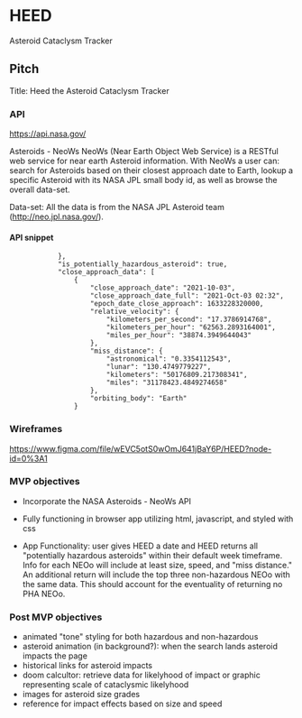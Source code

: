 # HEED
Asteroid Cataclysm Tracker


## Pitch
Title: Heed the Asteroid Cataclysm Tracker


### API
<https://api.nasa.gov/>

Asteroids - NeoWs
NeoWs (Near Earth Object Web Service) is a RESTful web service for near earth Asteroid information. With NeoWs a user can: search for Asteroids based on their closest approach date to Earth, lookup a specific Asteroid with its NASA JPL small body id, as well as browse the overall data-set.

Data-set: All the data is from the NASA JPL Asteroid team (http://neo.jpl.nasa.gov/).

#### API snippet

                },
                "is_potentially_hazardous_asteroid": true,
                "close_approach_data": [
                    {
                        "close_approach_date": "2021-10-03",
                        "close_approach_date_full": "2021-Oct-03 02:32",
                        "epoch_date_close_approach": 1633228320000,
                        "relative_velocity": {
                            "kilometers_per_second": "17.3786914768",
                            "kilometers_per_hour": "62563.2893164001",
                            "miles_per_hour": "38874.3949644043"
                        },
                        "miss_distance": {
                            "astronomical": "0.3354112543",
                            "lunar": "130.4749779227",
                            "kilometers": "50176809.217308341",
                            "miles": "31178423.4849274658"
                        },
                        "orbiting_body": "Earth"
                    }

### Wireframes
<https://www.figma.com/file/wEVC5otS0wOmJ641jBaY6P/HEED?node-id=0%3A1>



### MVP objectives

- Incorporate the NASA Asteroids - NeoWs API

- Fully functioning in browser app utilizing html, javascript, and styled with css

- App Functionality: user gives HEED a date and HEED returns all "potentially hazardous asteroids" within their default week timeframe. Info for each NEOo will include at least size, speed, and "miss distance." An additional return will include the top three non-hazardous NEOo with the same data. This should account for the eventuality of returning no PHA NEOo.

### Post MVP objectives

- animated "tone" styling for both hazardous and non-hazardous
- asteroid animation (in background?): when the search lands asteroid impacts the page
- historical links for asteroid impacts
- doom calcultor: retrieve data for likelyhood of impact or graphic representing scale of cataclysmic likelyhood
- images for asteroid size grades
- reference for impact effects based on size and speed
